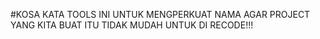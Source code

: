 #KOSA KATA
TOOLS INI UNTUK MENGPERKUAT NAMA AGAR PROJECT YANG KITA BUAT ITU
TIDAK MUDAH UNTUK DI RECODE!!!


